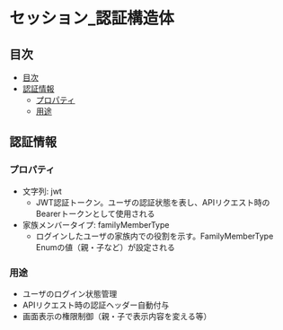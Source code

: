 # セッション_認証構造体

## 目次
- [目次](#目次)
- [認証情報](#認証情報)
  - [プロパティ](#プロパティ)
  - [用途](#用途)

## 認証情報
### プロパティ
- 文字列: jwt
  - JWT認証トークン。ユーザの認証状態を表し、APIリクエスト時のBearerトークンとして使用される
- 家族メンバータイプ: familyMemberType
  - ログインしたユーザの家族内での役割を示す。FamilyMemberType Enumの値（親・子など）が設定される

### 用途
- ユーザのログイン状態管理
- APIリクエスト時の認証ヘッダー自動付与
- 画面表示の権限制御（親・子で表示内容を変える等）
